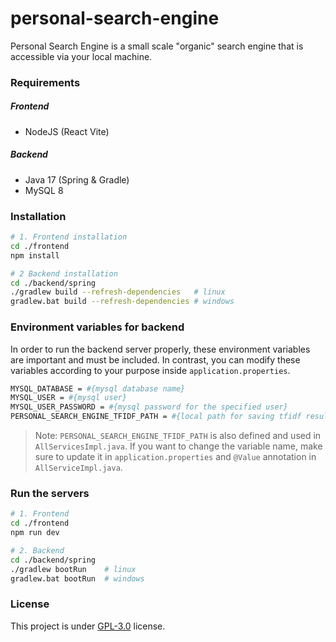 # personal-search-engine
Personal Search Engine is a small scale "organic" search engine that is accessible via your local machine.

### Requirements

##### Frontend
* NodeJS (React Vite)

##### Backend
* Java 17 (Spring & Gradle)
* MySQL 8

### Installation
```bash
# 1. Frontend installation
cd ./frontend
npm install

# 2 Backend installation
cd ./backend/spring
./gradlew build --refresh-dependencies   # linux
gradlew.bat build --refresh-dependencies # windows
```

### Environment variables for backend

In order to run the backend server properly, these environment variables are important and must be included.
In contrast, you can modify these variables according to your purpose inside `application.properties`.

```bash
MYSQL_DATABASE = #{mysql database name}
MYSQL_USER = #{mysql user}
MYSQL_USER_PASSWORD = #{mysql password for the specified user}
PERSONAL_SEARCH_ENGINE_TFIDF_PATH = #{local path for saving tfidf results}
```

> Note: `PERSONAL_SEARCH_ENGINE_TFIDF_PATH` is also defined and used in `AllServicesImpl.java`. If you want to change the variable name, make sure to update it in `application.properties` and `@Value` annotation in `AllServiceImpl.java`.

### Run the servers
```bash
# 1. Frontend
cd ./frontend
npm run dev

# 2. Backend
cd ./backend/spring
./gradlew bootRun    # linux
gradlew.bat bootRun  # windows
```

### License
This project is under [GPL-3.0](./LICENSE) license.
